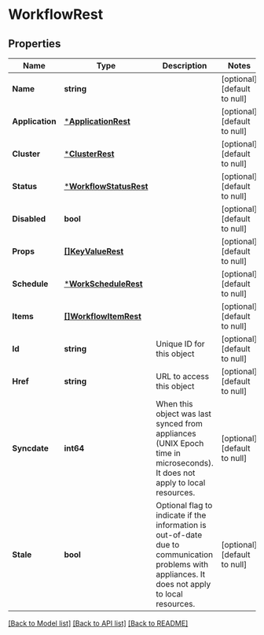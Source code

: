 # WorkflowRest

## Properties
Name | Type | Description | Notes
------------ | ------------- | ------------- | -------------
**Name** | **string** |  | [optional] [default to null]
**Application** | [***ApplicationRest**](ApplicationRest.md) |  | [optional] [default to null]
**Cluster** | [***ClusterRest**](ClusterRest.md) |  | [optional] [default to null]
**Status** | [***WorkflowStatusRest**](WorkflowStatusRest.md) |  | [optional] [default to null]
**Disabled** | **bool** |  | [optional] [default to null]
**Props** | [**[]KeyValueRest**](KeyValueRest.md) |  | [optional] [default to null]
**Schedule** | [***WorkScheduleRest**](WorkScheduleRest.md) |  | [optional] [default to null]
**Items** | [**[]WorkflowItemRest**](WorkflowItemRest.md) |  | [optional] [default to null]
**Id** | **string** | Unique ID for this object | [optional] [default to null]
**Href** | **string** | URL to access this object | [optional] [default to null]
**Syncdate** | **int64** | When this object was last synced from appliances (UNIX Epoch time in microseconds). It does not apply to local resources. | [optional] [default to null]
**Stale** | **bool** | Optional flag to indicate if the information is out-of-date due to communication problems with appliances. It does not apply to local resources. | [optional] [default to null]

[[Back to Model list]](../README.md#documentation-for-models) [[Back to API list]](../README.md#documentation-for-api-endpoints) [[Back to README]](../README.md)

